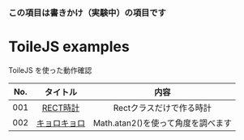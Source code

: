 ### この項目は書きかけ（実験中）の項目です

# ToileJS examples
ToileJS を使った動作確認

|No.|タイトル|内容|
|:--:|:--:|:--:|
|001|[RECT時計](https://cdn.rawgit.com/TakashiNishimura/ToileJS/master/examples/html/001.html)|Rectクラスだけで作る時計|
|002|[キョロキョロ](https://cdn.rawgit.com/TakashiNishimura/ToileJS/master/examples/html/002.html)|Math.atan2()を使って角度を調べます|